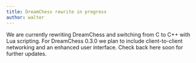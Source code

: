 ```yaml
---
title: DreamChess rewrite in progress
author: walter
---
```

We are currently rewriting DreamChess and switching from C to C++ with Lua scripting. For DreamChess 0.3.0 we plan to include client-to-client networking and an enhanced user interface. Check back here soon for further updates.
